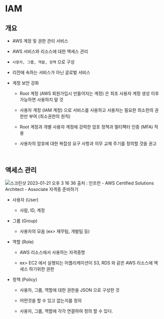  # IAM

 ## 개요

 - AWS 계정 및 권한 관리 서비스

 - AWS 서비스와 리소스에 대한 액세스 관리

 - `사용자, 그룹, 역할, 정책` 으로 구성

 - 리전에 속하는 서비스가 아닌 글로벌 서비스 

 - 계정 보안 강화
    - Root 계정 (AWS 회원가입시 만들어지는 계정) 은 최초 사용자 계정 생성 이후 가능하면 사용하지 말 것

    - 사용자 계정 (IAM 계정) 으로 서비스를 사용하고 사용자는 필요한 최소한의 권한만 부여 (최소권한의 원칙)

    - Root 계정과 개별 사용자 계정에 강력한 암호 정책과 멀티팩터 인증 (MFA) 적용

    - 사용자의 암호에 대한 복잡성 요구 사항과 의무 교체 주기를 정의할 것을 권고

<br>

## 액세스 관리

![스크린샷 2023-01-21 오후 3 16 36](https://user-images.githubusercontent.com/74750901/213846661-1b94a49f-e9e4-474a-8c3a-132733efe957.png)
출처 : 인프런 - AWS Certified Solutions Architect - Associate 자격증 준비하기


- 사용자 (User)

    - 사람, ID, 계정

- 그룹 (Group)

    - 사용자의 모음 (ex> 재무팀, 개발팀 등)

- 역할 (Role)

    - AWS 리소스에서 사용하는 자격증명

    - ex> EC2 에서 실행되는 어플리케이션이 S3, RDS 와 같은 AWS 리소스에 액세스 하기위한 권한 

- 정책 (Policy)

    - 사용자, 그룹, 역할에 대한 권한을 JSON 으로 구성한 것 

    - 어떤것을 할 수 있고 없는지를 정의 

    - 사용자, 그룹, 역할에 각각 연결하여 정의 할 수 있다.
